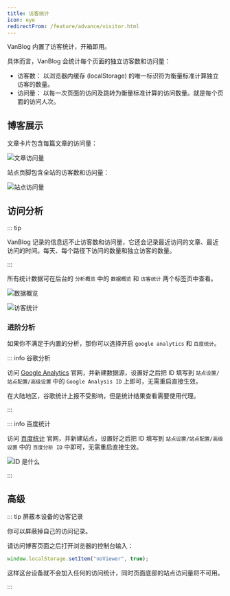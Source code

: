 ```yaml
---
title: 访客统计
icon: eye
redirectFrom: /feature/advance/visitor.html
---
```


VanBlog 内置了访客统计，开箱即用。

具体而言，VanBlog 会统计每个页面的独立访客数和访问量：

- 访客数： 以浏览器内缓存 (localStorage) 的唯一标识符为衡量标准计算独立访客的数量。
- 访问量： 以每一次页面的访问及跳转为衡量标准计算的访问数量。就是每个页面的访问人次。

<!-- more -->

## 博客展示

文章卡片包含每篇文章的访问量：

![文章访问量](https://pic.mereith.com/img/3c2539ad7586a5a73a68e8cfb58e0957.clipboard-2022-08-16.png)

站点页脚包含全站的访客数和访问量：

![站点访问量](https://pic.mereith.com/img/35aa485d737c99ef73505a8ec3a5e2f9.clipboard-2022-08-16.png)

## 访问分析

::: tip

VanBlog 记录的信息远不止访客数和访问量，它还会记录最近访问的文章、最近访问的时间。每天、每个路径下访问的数量和独立访客的数量。

:::

所有统计数据可在后台的 `分析概览` 中的 `数据概览` 和 `访客统计` 两个标签页中查看。

![数据概览](https://pic.mereith.com/img/3614afa8057c2fb0c078c62cad4e89b1.clipboard-2022-09-23.png)

![访客统计](https://pic.mereith.com/img/067952d6fa53f62b10174690ed3b269a.clipboard-2022-08-16.png)

### 进阶分析

如果你不满足于内置的分析，那你可以选择开启 `google analytics` 和 `百度统计`。

::: info 谷歌分析

访问 [Google Analytics](https://analytics.google.com/analytics/web) 官网，并新建数据源，设置好之后把 ID 填写到 `站点设置/站点配置/高级设置` 中的 `Google Analysis ID` 上即可，无需重启直接生效。

在大陆地区，谷歌统计上报不受影响，但是统计结果查看需要使用代理。

:::

::: info 百度统计

访问 [百度统计](https://tongji.baidu.com/web5/welcome/login) 官网，并新建站点，设置好之后把 ID 填写到 `站点设置/站点配置/高级设置` 中的 `百度分析 ID` 中即可，无需重启直接生效。

![ID 是什么](https://pic.mereith.com/img/add80e699b1de58fa55dc8f435077dc4.clipboard-2022-08-16.png)

:::

## 高级

::: tip 屏蔽本设备的访客记录

你可以屏蔽掉自己的访问记录。

请访问博客页面之后打开浏览器的控制台输入：

```js
window.localStorage.setItem("noViewer", true);
```

这样这台设备就不会加入任何的访问统计，同时页面底部的站点访问量将不可用。

:::
